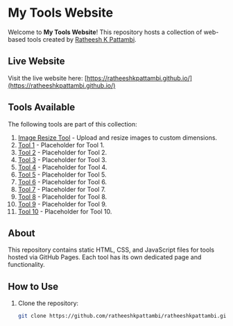 # My Tools Website

Welcome to **My Tools Website**! This repository hosts a collection of web-based tools created by [Ratheesh K Pattambi](https://github.com/ratheeshkpattambi).

## Live Website

Visit the live website here: [https://ratheeshkpattambi.github.io/](https://ratheeshkpattambi.github.io/)

## Tools Available

The following tools are part of this collection:

1. [Image Resize Tool](https://ratheeshkpattambi.github.io/image-resize) - Upload and resize images to custom dimensions.
2. [Tool 1](https://ratheeshkpattambi.github.io/tool-1) - Placeholder for Tool 1.
3. [Tool 2](https://ratheeshkpattambi.github.io/tool-2) - Placeholder for Tool 2.
4. [Tool 3](https://ratheeshkpattambi.github.io/tool-3) - Placeholder for Tool 3.
5. [Tool 4](https://ratheeshkpattambi.github.io/tool-4) - Placeholder for Tool 4.
6. [Tool 5](https://ratheeshkpattambi.github.io/tool-5) - Placeholder for Tool 5.
7. [Tool 6](https://ratheeshkpattambi.github.io/tool-6) - Placeholder for Tool 6.
8. [Tool 7](https://ratheeshkpattambi.github.io/tool-7) - Placeholder for Tool 7.
9. [Tool 8](https://ratheeshkpattambi.github.io/tool-8) - Placeholder for Tool 8.
10. [Tool 9](https://ratheeshkpattambi.github.io/tool-9) - Placeholder for Tool 9.
11. [Tool 10](https://ratheeshkpattambi.github.io/tool-10) - Placeholder for Tool 10.

## About

This repository contains static HTML, CSS, and JavaScript files for tools hosted via GitHub Pages. Each tool has its own dedicated page and functionality.

## How to Use

1. Clone the repository:
   ```bash
   git clone https://github.com/ratheeshkpattambi/ratheeshkpattambi.github.io.git
